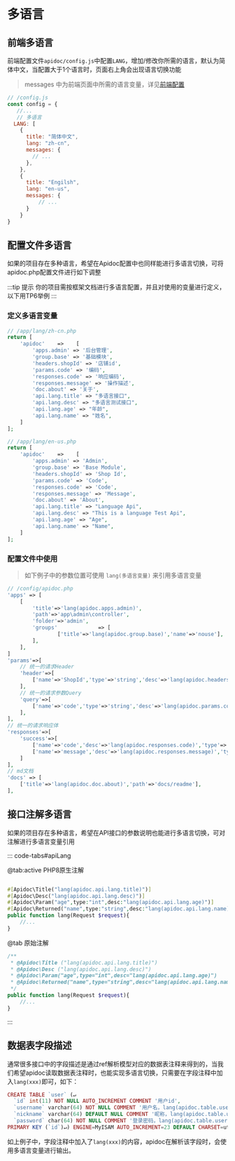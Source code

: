 

# 多语言

## 前端多语言

前端配置文件`apidoc/config.js`中配置`LANG`，增加/修改你所需的语言，默认为简体中文，当配置大于1个语言时，页面右上角会出现语言切换功能

> messages 中为前端页面中所需的语言变量，详见[前端配置](/config/fe)

```javascript
// /config.js
const config = {
   //...
   // 多语言
  LANG: [
    {
      title: "简体中文",
      lang: "zh-cn",
      messages: {
        // ...
      },
    },
    {
      title: "Engilsh",
      lang: "en-us",
      messages: {
          // ...
      }
    }
}
```

## 配置文件多语言

如果的项目存在多种语言，希望在Apidoc配置中也同样能进行多语言切换，可将apidoc.php配置文件进行如下调整

:::tip 提示
你的项目需按框架文档进行多语言配置，并且对使用的变量进行定义，以下用TP6举例
:::

### 定义多语言变量

```php
// /app/lang/zh-cn.php
return [
    'apidoc'    =>    [
        'apps.admin' => '后台管理',
        'group.base' => '基础模块',
        'headers.shopId' => '店铺id',
        'params.code' => '编码',
        'responses.code' => '响应编码',
        'responses.message' => '操作描述',
        'doc.about' => '关于',
        'api.lang.title' => "多语言接口",
        'api.lang.desc' => "多语言测试接口",
        'api.lang.age' => "年龄",
        'api.lang.name' => "姓名",
    ]
];
```
```php
// /app/lang/en-us.php
return [
    'apidoc'    =>    [
        'apps.admin' => 'Admin',
        'group.base' => 'Base Module',
        'headers.shopId' => 'Shop Id',
        'params.code' => 'Code',
        'responses.code' => 'Code',
        'responses.message' => 'Message',
        'doc.about' => 'About',
        'api.lang.title' => "Language Api",
        'api.lang.desc' => "This is a language Test Api",
        'api.lang.age' => "Age",
        'api.lang.name' => "Name",
    ]
];
```

### 配置文件中使用

> 如下例子中的参数位置可使用 `lang(多语言变量)` 来引用多语言变量

```php
// /config/apidoc.php
'apps' => [
    [
        'title'=>'lang(apidoc.apps.admin)',
        'path'=>'app\admin\controller',
        'folder'=>'admin',
        'groups'             => [
                ['title'=>'lang(apidoc.group.base)','name'=>'nouse'],
        ],
    ],
]
'params'=>[
    // 统一的请求Header
    'header'=>[
        ['name'=>'ShopId','type'=>'string','desc'=>'lang(apidoc.headers.shopId)'],
    ],
    // 统一的请求参数Query
    'query'=>[
        ['name'=>'code','type'=>'string','desc'=>'lang(apidoc.params.code)'],
    ],
],
// 统一的请求响应体
'responses'=>[
    'success'=>[
        ['name'=>'code','desc'=>'lang(apidoc.responses.code)','type'=>'int'],
        ['name'=>'message','desc'=>'lang(apidoc.responses.message)','type'=>'string'],
    ]
],
// md文档
'docs' => [
    ['title'=>'lang(apidoc.doc.about)','path'=>'docs/readme'],
],
```


## 接口注解多语言

如果的项目存在多种语言，希望在API接口的参数说明也能进行多语言切换，可对注解进行多语言变量引用

::: code-tabs#apiLang

@tab:active PHP8原生注解

```php

#[Apidoc\Title("lang(apidoc.api.lang.title)")]
#[Apidoc\Desc("lang(apidoc.api.lang.desc)")]
#[Apidoc\Param("age",type:"int",desc:"lang(apidoc.api.lang.age)")]
#[Apidoc\Returned("name",type:"string",desc:"lang(apidoc.api.lang.name)")]
public function lang(Request $request){
    //...
}
```

@tab 原始注解

```php
/**
 * @Apidoc\Title ("lang(apidoc.api.lang.title)")
 * @Apidoc\Desc ("lang(apidoc.api.lang.desc)")
 * @Apidoc\Param("age",type="int",desc="lang(apidoc.api.lang.age)")
 * @Apidoc\Returned("name",type="string",desc="lang(apidoc.api.lang.name)")
 */
public function lang(Request $request){
    //...
}
```

:::

## 数据表字段描述

通常很多接口中的字段描述是通过ref解析模型对应的数据表注释来得到的，当我们希望apidoc读取数据表注释时，也能实现多语言切换，只需要在字段注释中加入`lang(xxx)`即可，如下：

```php
CREATE TABLE `user` (↵  
  `id` int(11) NOT NULL AUTO_INCREMENT COMMENT '用户id',
  `username` varchar(64) NOT NULL COMMENT '用户名，lang(apidoc.table.user.username)',
  `nickname` varchar(64) DEFAULT NULL COMMENT '昵称，lang(apidoc.table.user.nickname)',
  `password` char(64) NOT NULL COMMENT '登录密码，lang(apidoc.table.user.password)',
PRIMARY KEY (`id`)↵) ENGINE=MyISAM AUTO_INCREMENT=23 DEFAULT CHARSET=utf8"
```

如上例子中，字段注释中加入了`lang(xxx)`的内容，apidoc在解析该字段时，会使用多语言变量进行输出。



